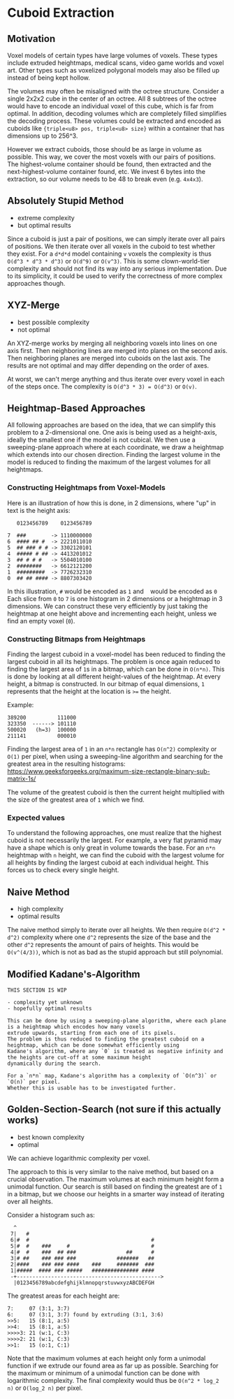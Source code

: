 # Cuboid Extraction

## Motivation

Voxel models of certain types have large volumes of voxels.
These types include extruded heightmaps, medical scans, video game worlds and voxel art.
Other types such as voxelized polygonal models may also be filled up instead of being kept hollow.

The volumes may often be misaligned with the octree structure.
Consider a single 2x2x2 cube in the center of an octree.
All 8 subtrees of the octree would have to encode an individual voxel of this cube, which is far from optimal.
In addition, decoding volumes which are completely filled simplifies the decoding process.
These volumes could be extracted and encoded as cuboids like `{triple<u8> pos, triple<u8> size}` within a container that
has dimensions up to 256^3.

However we extract cuboids, those should be as large in volume as possible.
This way, we cover the most voxels with our pairs of positions.
The highest-volume container should be found, then extracted and the next-highest-volume container
found, etc.
We invest 6 bytes into the extraction, so our volume needs to be 48 to break even (e.g. `4x4x3`).

## Absolutely Stupid Method

- extreme complexity
- but optimal results

Since a cuboid is just a pair of positions, we can simply iterate over all pairs of positions.
We then iterate over all voxels in the cuboid to test whether they exist.
For a `d*d*d` model containing `v` voxels the complexity is thus `O(d^3 * d^3 * d^3)` or `O(d^9)` or `O(v^3)`.
This is some clown-world-tier complexity and should not find its way into any serious implementation.
Due to its simplicity, it could be used to verify the correctness of more complex approaches though.

## XYZ-Merge

- best possible complexity
- not optimal

An XYZ-merge works by merging all neighboring voxels into lines on one axis first.
Then neighboring lines are merged into planes on the second axis.
Then neighboring planes are merged into cuboids on the last axis.
The results are not optimal and may differ depending on the order of axes.

At worst, we can't merge anything and thus iterate over every voxel in each of the steps once.
The complexity is `O(d^3 * 3) = O(d^3)` or `O(v)`. 

## Heightmap-Based Approaches

All following approaches are based on the idea, that we can simplify this problem to a 2-dimensional one.
One axis is being used as a height-axis, ideally the smallest one if the model is not cubical.
We then use a sweeping-plane approach where at each coordinate, we draw a heightmap which extends into our
chosen direction.
Finding the largest volume in the model is reduced to finding the maximum of the largest volumes for all heightmaps.

### Constructing Heightmaps from Voxel-Models

Here is an illustration of how this is done, in 2 dimensions, where "up" in text is the height axis:
```
   0123456789    0123456789
   
7  ###        -> 1110000000
6  #### ## #  -> 2221011010
5  ## ### # # -> 3302120101
4  ##### # ## -> 4413201012
3  ## # # #   -> 5504010100
2  ########   -> 6612121200
1  #########  -> 7726232310
0  ## ## #### -> 8807303420
```
In this illustration, `#` would be encoded as `1` and ` ` would be encoded as `0`
Each slice from `0` to `7` is one histogram in 2 dimensions or a heightmap in 3 dimensions.
We can construct these very efficiently by just taking the heightmap at one height above and incrementing each height,
unless we find an empty voxel (`0`).

### Constructing Bitmaps from Heightmaps

Finding the largest cuboid in a voxel-model has been reduced to finding the largest cuboid in all its heightmaps.
The problem is once again reduced to finding the largest area of `1`s in a bitmap, which can be done in `O(n*n)`.
This is done by looking at all different height-values of the heightmap.
At every height, a bitmap is constructed.
In our bitmap of equal dimensions, `1` represents that the height at the location is `>=` the height.

Example:
```
389200          111000
323350  ------> 101110
500020   (h=3)  100000
211141          000010
```

Finding the largest area of `1` in an `n*n` rectangle has `O(n^2)` complexity or `O(1)` per pixel, when using a
sweeping-line algorithm and searching for the greatest area in the resulting histograms:
https://www.geeksforgeeks.org/maximum-size-rectangle-binary-sub-matrix-1s/

The volume of the greatest cuboid is then the current height multiplied with the size of the greatest area of `1` which
we find.

### Expected values

To understand the following approaches, one must realize that the highest cuboid is not necessarily the largest.
For example, a very flat pyramid may have a shape which is only great in volume towards the base.
For an `n*n` heightmap with `n` height, we can find the cuboid with the largest volume for all heights by finding the
largest cuboid at each individual height.
This forces us to check every single height.

## Naive Method

- high complexity
- optimal results

The naive method simply to iterate over all heights.
We then require `O(d^2 * d^2)` complexity where one `d^2` represents the size of the base and the other `d^2` represents
the amount of pairs of heights.
This would be `O(v^(4/3))`, which is not as bad as the stupid approach but still polynomial.

## Modified Kadane's-Algorithm
```
THIS SECTION IS WIP

- complexity yet unknown
- hopefully optimal results

This can be done by using a sweeping-plane algorithm, where each plane is a heightmap which encodes how many voxels
extrude upwards, starting from each one of its pixels.
The problem is thus reduced to finding the greatest cuboid on a heightmap, which can be done somewhat efficiently using
Kadane's algorithm, where any `0` is treated as negative infinity and the heights are cut-off at some maximum height
dynamically during the search.

For a `n*n` map, Kadane's algorithm has a complexity of `O(n^3)` or `O(n)` per pixel.
Whether this is usable has to be investigated further.
```

## Golden-Section-Search (not sure if this actually works)

- best known complexity
- optimal

We can achieve logarithmic complexity per voxel.

The approach to this is very similar to the naive method, but based on a crucial observation.
The maximum volumes at each minimum height form a unimodal function.
Our search is still based on finding the greatest are of `1` in a bitmap, but we choose our heights in a smarter
way instead of iterating over all heights.

Consider a histogram such as:
```
  ^
 7|   # 
 6|#  #                                       #
 5|#  #    ###     #                          #
 4|#  #    ###  ## ###                ##      #
 3|# ##    ### ### ###             #######   ##
 2|####    ### ### ####    ###     #######  ###
 1|#####  #### ### #####   ############### ####
 -+---------------------------------------------->
  |0123456789abcdefghijklmnopqrstuvwxyzABCDEFGH
```

The greatest areas for each height are:
```
7:     07 (3:1, 3:7)
6:     07 (3:1, 3:7) found by extruding (3:1, 3:6)
>>5:   15 (8:1, a:5)
>>4:   15 (8:1, a:5)
>>>>3: 21 (w:1, C:3)
>>>>2: 21 (w:1, C:3)
>>1:   15 (o:1, C:1)
```
  
  
Note that the maximum volumes at each height only form a unimodal function if we extrude our found area as far up as
possible.
Searching for the maximum or minimum of a unimodal function can be done with logarithmic complexity.
The final complexity would thus be `O(n^2 * log_2 n)` or `O(log_2 n)` per pixel. 
